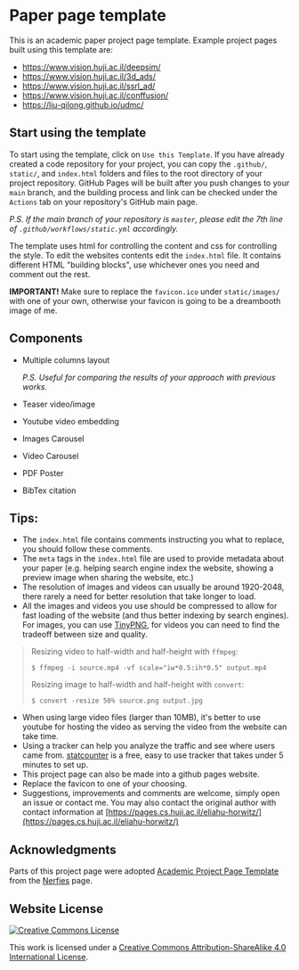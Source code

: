 # Paper page template

This is an academic paper project page template. Example project pages built using this template are:

- https://www.vision.huji.ac.il/deepsim/
- https://www.vision.huji.ac.il/3d_ads/
- https://www.vision.huji.ac.il/ssrl_ad/
- https://www.vision.huji.ac.il/conffusion/
- https://liu-qilong.github.io/udmc/

## Start using the template

To start using the template, click on `Use this Template`. If you have already created a code repository for your project, you can copy the `.github/`, `static/`, and `index.html` folders and files to the root directory of your project repository. GitHub Pages will be built after you push changes to your `main` branch, and the building process and link can be checked under the `Actions` tab on your repository's GitHub main page.

_P.S. If the main branch of your repository is `master`, please edit the 7th line of `.github/workflows/static.yml` accordingly._

The template uses html for controlling the content and css for controlling the style. 
To edit the websites contents edit the `index.html` file. It contains different HTML "building blocks", use whichever ones you need and comment out the rest.  

**IMPORTANT!** Make sure to replace the `favicon.ico` under `static/images/` with one of your own, otherwise your favicon is going to be a dreambooth image of me.

## Components

- Multiple columns layout

    _P.S. Useful for comparing the results of your approach with previous works._

- Teaser video/image
- Youtube video embedding
- Images Carousel
- Video Carousel
- PDF Poster
- BibTex citation

## Tips:

- The `index.html` file contains comments instructing you what to replace, you should follow these comments.
- The `meta` tags in the `index.html` file are used to provide metadata about your paper 
(e.g. helping search engine index the website, showing a preview image when sharing the website, etc.)
- The resolution of images and videos can usually be around 1920-2048, there rarely a need for better resolution that take longer to load. 
- All the images and videos you use should be compressed to allow for fast loading of the website (and thus better indexing by search engines). For images, you can use [TinyPNG](https://tinypng.com), for videos you can need to find the tradeoff between size and quality.

> Resizing video to half-width and half-height with `ffmpeg`:
> ```
> $ ffmpeg -i source.mp4 -vf scale="iw*0.5:ih*0.5" output.mp4
> ```
>  Resizing image to half-width and half-height with `convert`:
> ```
> $ convert -resize 50% source.png output.jpg
> ```

- When using large video files (larger than 10MB), it's better to use youtube for hosting the video as serving the video from the website can take time.
- Using a tracker can help you analyze the traffic and see where users came from. [statcounter](https://statcounter.com) is a free, easy to use tracker that takes under 5 minutes to set up. 
- This project page can also be made into a github pages website.
- Replace the favicon to one of your choosing. 
- Suggestions, improvements and comments are welcome, simply open an issue or contact me. You may also contact the original author with contact information at [https://pages.cs.huji.ac.il/eliahu-horwitz/](https://pages.cs.huji.ac.il/eliahu-horwitz/)

## Acknowledgments

Parts of this project page were adopted [Academic Project Page Template](https://github.com/eliahuhorwitz/Academic-project-page-template) from the [Nerfies](https://nerfies.github.io/) page.

## Website License

[![Creative Commons License](https://i.creativecommons.org/l/by-sa/4.0/88x31.png)](http://creativecommons.org/licenses/by-sa/4.0/)

This work is licensed under a [Creative Commons Attribution-ShareAlike 4.0 International License](http://creativecommons.org/licenses/by-sa/4.0/).
